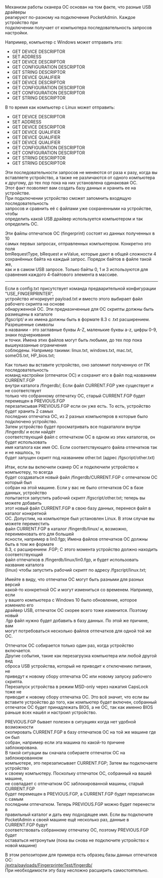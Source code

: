 Механизм работы сканера ОС основан на том факте, что разные USB драйверы  
реагируют по-разному на подключение PocketAdmin. Каждое устройство при  
подключении получает от компьютера последовательность запросов настройки.  
  
Например, компьютер с Windows может отправить это:  
* GET DEVICE DESCRIPTOR  
* SET ADDRESS  
* GET DEVICE DESCRIPTOR  
* GET CONFIGURATION DESCRIPTOR  
* GET STRING DESCRIPTOR  
* GET DEVICE QUALIFIER  
* GET DEVICE DESCRIPTOR  
* GET CONFIGURATION DESCRIPTOR  
* GET CONFIGURATION DESCRIPTOR  
* GET STRING DESCRIPTOR  
  
В то время как компьютер с Linux может отправить:  
* GET DEVICE DESCRIPTOR  
* SET ADDRESS  
* GET DEVICE DESCRIPTOR  
* GET DEVICE QUALIFIER  
* GET DEVICE QUALIFIER  
* GET DEVICE QUALIFIER  
* GET CONFIGURATION DESCRIPTOR  
* GET CONFIGURATION DESCRIPTOR  
* GET STRING DESCRIPTOR  
* GET STRING DESCRIPTOR  
  
Эти последовательности запросов не меняются от раза к разу, когда вы  
вставляете устройство, а также не различаются от одного компьютера  
к другому, до тех пор пока на них установлена одинаковая ОС.  
Этот факт позволяет вам создать базу данных и хранить ее на устройстве.  
При подключении устройство сможет запомнить входящую последовательность  
запросов и сравнить её с файлами уже сохраненными на устройстве, чтобы  
определить какой USB драйвер используется компьютером и так определить ОС.  
  
Эти файлы отпечатков ОС (fingerprint) состоят из данных полученных в 10  
самых первых запросах, отправленных компьютером. Конкретно это поля  
bmRequestType, bRequest и wValue, которые дают в общей сложности 4  
сохранённых байта на каждый запрос. Порядок байтов в файле такой же,  
как и в самом USB запросе. Только байты 0, 1 и 3 используются для  
сравнения каждого 4-байтового элемента в массиве.  
  
---
  
Если в config.txt присутствует команда предварительной конфигурации "USE_FINGERPRINTER",  
устройство игнорирует payload.txt и вместо этого выбирает файл рабочего скрипта на основе  
обнаруженной ОС. Эти предназнченные для ОС скрипты должны быть размещены в каталоге  
/fgscript/ и их имена должны быть в формате 8.3 с .txt расширением. Разрешенные символы  
в названии - это заглавные буквы A-Z, маленькие буквы a-z, цифры 0-9, знаки подчеркивания  
и точки. Имена этих файлов могут быть любыми, до тех пор пока вышеуказанные ограничения  
соблюдены. Например такими: linux.txt, windows.txt, mac.txt, someOS.txt, HP_bios.txt;  
  
Как только вы вставите устройство, оно запомнит полученную от ПК последовательность  
команд настройки (отпечаток ОС) и сохранит его в файл под названием CURRENT.FGP  
внутри каталога /fingerdb/; Если файл CURRENT.FGP уже существует и не соответствует  
только что собранному отпечатку ОС, старый CURRENT.FGP будет перемещен в PREVIOUS.FGP  
перезаписывая PREVIOUS.FGP если он уже есть. То есть, устройство будет хранить 2 самых  
последних отпечатка ОС, из 2 разных компьютеров в которые было подключено устройство.  
Затем устройство будет просматривать все подкаталоги внутри /fingerdb/ и если найдёт  
соответствующий файл с отпечатком ОС в одном из этих каталогов, он будет использовать  
имя каталога как имя ОС. Если соответствующего файла отпечатков так и не нашлось, то  
будет запущен скрипт под названием other.txt (адрес /fgscript/other.txt)  
  
Итак, если вы включили сканер ОС и подключили устройство к компьютеру, то всегда  
будет создаваться новый файл /fingerdb/CURRENT.FGP с отпечатком ОС который был  
собран на этой машине. Если у вас не было отпечатков ОС в базе данных, устройство  
попытается запустить рабочий скрипт /fgscript/other.txt; теперь вы можете добавить  
этот новый файл CURRENT.FGP в свою базу данных, перенеся файл в каталог конкретной  
ОС. Допустим, на компьютере был установлен Linux. В этом случае вы можете переместить  
файл CURRENT.FGP в каталог /fingerdb/linux/ и, возможно, переименовать его для большей  
ясности, например в lin0.fgp; Имена файлов отпечатков ОС должны быть в том же формате  
8.3, с расширением .FGP; С этого момента устройство должно находить соответствующий  
файл отпечатков в /fingerdb/linux/lin0.fgp, и будет использовать название каталога  
(linux) чтобы запустить рабочий скрипт по адресу /fgscript/linux.txt;  
  
Имейте в виду, что отпечатки ОС могут быть разными для разных версий  
какой-то конкретной ОС и могут измениться со временем. Например, если  
у вашего компьютера с Windows 10 было обновление, которое изменило его  
драйвер USB, отпечаток ОС скорее всего тоже изменится. Поэтому новый  
.fgp файл нужно будет добавить в базу данных. По этой же причине, вам  
могут потребоваться несколько файлов отпечатков для одной той же ОС.  
  
Отпечаток ОС собирается только один раз, когда устройство включается.  
Другие события, такие как перезагрузка компьютера или любой другой вид  
сброса USB устройства, который не приводит к отключению питания, не  
приведут к новому сбору отпечатка ОС или новому запуску рабочего скрипта.  
Перезапуск устройства в режим MSD-only через нажатия CapsLock тоже не  
приводит к новому сбору отпечатка ОС. Это всё значит, что если вы  
вставите устройство до того, как компьютер будет включен, собранный  
отпечаток ОС будет принадлежать BIOS, а не ОС, так как именно BIOS  
раньше всех нашёл и настроил устройство.  
  
PREVIOUS.FGP бывает полезен в ситуациях когда нет удобной возможности  
скопировать CURRENT.FGP в базу отпечатков ОС на той же машине где он был  
собран, например если эта машина по какой-то причине заблокирована.  
В такой ситуации вы сначала собираете отпечаток ОС на заблокированном  
компьютере, это перезаписывает CURRENT.FGP; Затем вы подключаете устройство  
к своему компьютеру. Поскольку отпечаток ОС, собранный на вашей машине,  
не совпадает с отпечатком ОС заблокированной машины, старый CURRENT.FGP  
будет перемещен в PREVIOUS.FGP, а CURRENT.FGP будет перезаписан с самым  
последним отпечатком. Теперь PREVIOUS.FGP можно будет перенести в  
правильный каталог и дать ему подходящее имя. Если вы подключите  
PocketAdmin к своей машине ещё несколько раз, данные в CURRENT.FGP будут  
соответствовать собранному отпечатку ОС, поэтому PREVIOUS.FGP будет  
оставаться нетронутым (пока вы снова не подключите устройство к новой машине)  
  
В этом репозитории для примера есть образец базы данных отпечатков ОС:  
[/extra/payloads/FingerprinterTest/fingerdb/](https://github.com/krakrukra/PocketAdmin/tree/master/extra/payloads/FingerprinterTest/fingerdb)  
При необходимости эту базу несложно расширить самостоятельно.  
  